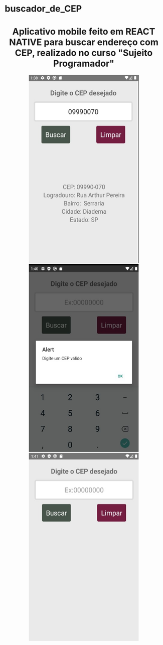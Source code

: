 # buscador_de_CEP
<div align="center">
<h1 align="center">Aplicativo mobile feito em REACT NATIVE para buscar endereço com CEP, realizado no curso "Sujeito Programador"</h1>
</div>
<div align="center">
  <img src="./src/git_cep/Captura de tela 2022-05-03 223906.jpg" height ="600" width="350">
  <img src="./src/git_cep/Captura de tela 2022-05-03 224016.jpg" height ="600" width="350">
  <img src="./src/git_cep/Captura de tela 2022-05-03 224120.jpg" height ="600" width="350">
</div>
